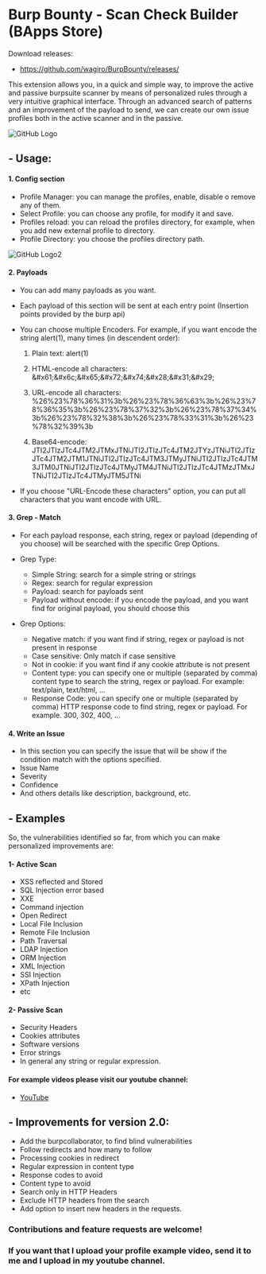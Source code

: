 # Burp Bounty - Scan Check Builder (BApps Store)

Download releases:

* https://github.com/wagiro/BurpBounty/releases/


This extension allows you, in a quick and simple way, to improve the active and passive burpsuite scanner by means of personalized rules through a very intuitive graphical interface. Through an advanced search of patterns and an improvement of the payload to send, we can create our own issue profiles both in the active scanner and in the passive.

![GitHub Logo](images/BurpBounty_v1.0.png)


## - Usage:

#### 1. Config section

* Profile Manager: you can manage the profiles, enable, disable o remove any of them.
* Select Profile: you can choose any profile, for modify it and save. 
* Profiles reload: you can reload the profiles directory, for example, when you add new external profile to directory.
* Profile Directory: you choose the profiles directory path.

![GitHub Logo2](images/ProfileManager.png)



#### 2. Payloads
* You can add many payloads as you want.
* Each payload of this section will be sent at each entry point (Insertion points provided by the burp api)
* You can choose multiple Encoders. For example, if you want encode the string alert(1), many times (in descendent order):
  1. Plain text: alert(1)
  2. HTML-encode all characters: &#x61\;&#x6c\;&#x65\;&#x72\;&#x74\;&#x28\;&#x31\;&#x29\;
  3. URL-encode all characters: %26%23%78%36%31%3b%26%23%78%36%63%3b%26%23%78%36%35%3b%26%23%78%37%32%3b%26%23%78%37%34%3b%26%23%78%32%38%3b%26%23%78%33%31%3b%26%23%78%32%39%3b
  
  4. Base64-encode: JTI2JTIzJTc4JTM2JTMxJTNiJTI2JTIzJTc4JTM2JTYzJTNiJTI2JTIzJTc4JTM2JTM1JTNiJTI2JTIzJTc4JTM3JTMyJTNiJTI2JTIzJTc4JTM3JTM0JTNiJTI2JTIzJTc4JTMyJTM4JTNiJTI2JTIzJTc4JTMzJTMxJTNiJTI2JTIzJTc4JTMyJTM5JTNi

* If you choose "URL-Encode these characters" option, you can put all characters that you want encode with URL.



#### 3. Grep - Match
* For each payload response, each string, regex or payload (depending of you choose) will be searched with the specific Grep Options.
* Grep Type:
  * Simple String: search for a simple string or strings
  * Regex: search for regular expression
  * Payload: search for payloads sent
  * Payload without encode: if you encode the payload, and you want find for original payload, you should choose this

* Grep Options:
  * Negative match: if you want find if string, regex or payload is not present in response
  * Case sensitive: Only match if case sensitive
  * Not in cookie: if you want find if any cookie attribute is not present
  * Content type: you can specify one or multiple (separated by comma) content type to search the string, regex or payload. For example: text/plain, text/html, ...
  * Response Code: you can specify one or multiple (separated by comma) HTTP response code to find string, regex or payload. For example. 300, 302, 400, ...


#### 4. Write an Issue
* In this section you can specify the issue that will be show if the condition match with the options specified.
* Issue Name
* Severity
* Confidence 
* And others details like description, background, etc.




## - Examples

So, the vulnerabilities identified so far, from which you can make personalized improvements are:


#### 1- Active Scan

* XSS reflected and Stored
* SQL Injection error based
* XXE
* Command injection
* Open Redirect
* Local File Inclusion
* Remote File Inclusion
* Path Traversal
* LDAP Injection
* ORM Injection
* XML Injection
* SSI Injection
* XPath Injection
* etc

#### 2- Passive Scan

* Security Headers
* Cookies attributes
* Software versions
* Error strings
* In general any string or regular expression.



#### For example videos please visit our youtube channel:

* [YouTube](https://www.youtube.com/channel/UCSq4R2o9_nGIMHWZ4H98GkQ/videos)



## - Improvements for version 2.0:


* Add the burpcollaborator, to find blind vulnerabilities
* Follow redirects and how many to follow
* Processing cookies in redirect
* Regular expression in content type
* Response codes to avoid
* Content type to avoid
* Search only in HTTP Headers
* Exclude HTTP headers from the search
* Add option to insert new headers in the requests.


### Contributions and feature requests are welcome!

### If you want that I upload your profile example video, send it to me and I upload in my youtube channel.
